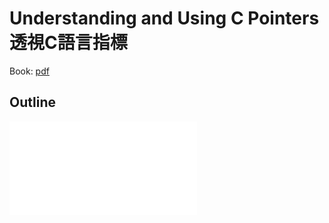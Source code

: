 # Understanding and Using C Pointers 透視C語言指標
Book: [pdf](./understanding%20and%20using%20c%20pointers%20book.pdf)

## Outline
![入門](./chatper1/chatper1.md)